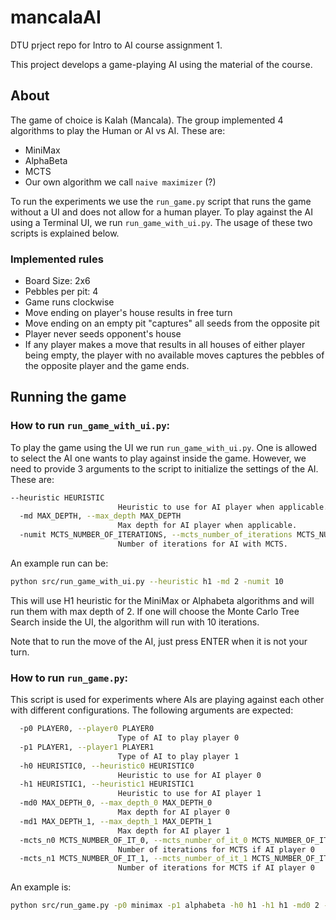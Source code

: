 # mancalaAI
DTU prject repo for Intro to AI course assignment 1. 

This project develops a game-playing AI using the material of the course. 

## About

The game of choice is Kalah (Mancala). 
The group implemented 4 algorithms to play the Human or AI vs AI. These are: 

- MiniMax
- AlphaBeta
- MCTS
- Our own algorithm we call `naive maximizer` (?)

To run the experiments we use the `run_game.py` script that runs the game without a UI and does not allow for a human player. 
To play against the AI using a Terminal UI, we run `run_game_with_ui.py`. The usage of these two scripts is explained below. 

### Implemented rules

- Board Size: 2x6
- Pebbles per pit: 4
- Game runs clockwise
- Move ending on player's house results in free turn
- Move ending on an empty pit "captures" all seeds from the opposite pit
- Player never seeds opponent's house
- If any player makes a move that results in all houses of either player being empty, the player with no available moves captures the pebbles of the opposite player and the game ends. 

## Running the game

### How to run `run_game_with_ui.py`:

To play the game using the UI we run `run_game_with_ui.py`. 
One is allowed to select the AI one wants to play against inside the game. However, we need to provide 3 arguments to the script to initialize the settings of the AI. These are: 


```bash
--heuristic HEURISTIC
                        Heuristic to use for AI player when applicable.
  -md MAX_DEPTH, --max_depth MAX_DEPTH
                        Max depth for AI player when applicable.
  -numit MCTS_NUMBER_OF_ITERATIONS, --mcts_number_of_iterations MCTS_NUMBER_OF_ITERATIONS
                        Number of iterations for AI with MCTS.
``` 

An example run can be: 

```bash
python src/run_game_with_ui.py --heuristic h1 -md 2 -numit 10
```
This will use H1 heuristic for the MiniMax or Alphabeta algorithms and will run them with max depth of 2. If one will choose the Monte Carlo Tree Search inside the UI, the algorithm will run with 10 iterations. 


Note that to run the move of the AI, just press ENTER when it is not your turn. 

### How to run `run_game.py`:

This script is used for experiments where AIs are playing against each other with different configurations.
The following arguments are expected: 


```bash
  -p0 PLAYER0, --player0 PLAYER0
                        Type of AI to play player 0
  -p1 PLAYER1, --player1 PLAYER1
                        Type of AI to play player 1
  -h0 HEURISTIC0, --heuristic0 HEURISTIC0
                        Heuristic to use for AI player 0
  -h1 HEURISTIC1, --heuristic1 HEURISTIC1
                        Heuristic to use for AI player 1
  -md0 MAX_DEPTH_0, --max_depth_0 MAX_DEPTH_0
                        Max depth for AI player 0
  -md1 MAX_DEPTH_1, --max_depth_1 MAX_DEPTH_1
                        Max depth for AI player 1
  -mcts_n0 MCTS_NUMBER_OF_IT_0, --mcts_number_of_it_0 MCTS_NUMBER_OF_IT_0
                        Number of iterations for MCTS if AI player 0
  -mcts_n1 MCTS_NUMBER_OF_IT_1, --mcts_number_of_it_1 MCTS_NUMBER_OF_IT_1
                        Number of iterations for MCTS if AI player 0
```

An example is: 

```bash
python src/run_game.py -p0 minimax -p1 alphabeta -h0 h1 -h1 h1 -md0 2 -md1 2
```
